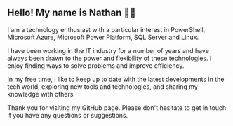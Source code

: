 ## Hello! My name is Nathan 👋🏻
I am a technology enthusiast with a particular interest in PowerShell, Microsoft Azure, Microsoft Power Platform, SQL Server and Linux.

I have been working in the IT industry for a number of years and have always been drawn to the power and flexibility of these technologies. I enjoy finding ways to solve problems and improve efficiency.

In my free time, I like to keep up to date with the latest developments in the tech world, exploring new tools and technologies, and sharing my knowledge with others.

Thank you for visiting my GitHub page. Please don't hesitate to get in touch if you have any questions or suggestions.
